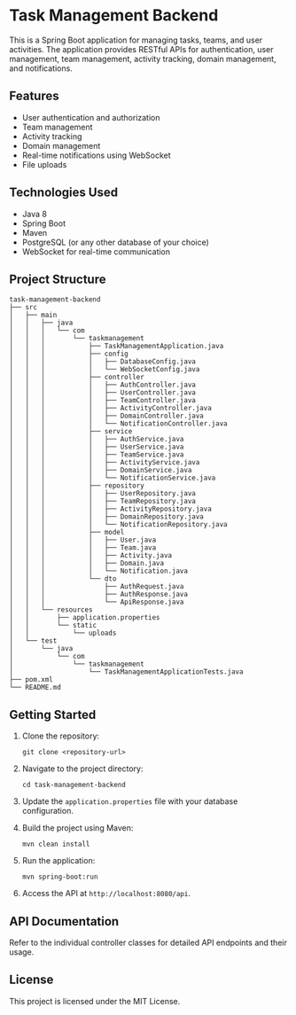 # Task Management Backend

This is a Spring Boot application for managing tasks, teams, and user activities. The application provides RESTful APIs for authentication, user management, team management, activity tracking, domain management, and notifications.

## Features

- User authentication and authorization
- Team management
- Activity tracking
- Domain management
- Real-time notifications using WebSocket
- File uploads

## Technologies Used

- Java 8
- Spring Boot
- Maven
- PostgreSQL (or any other database of your choice)
- WebSocket for real-time communication

## Project Structure

```
task-management-backend
├── src
│   ├── main
│   │   ├── java
│   │   │   └── com
│   │   │       └── taskmanagement
│   │   │           ├── TaskManagementApplication.java
│   │   │           ├── config
│   │   │           │   ├── DatabaseConfig.java
│   │   │           │   └── WebSocketConfig.java
│   │   │           ├── controller
│   │   │           │   ├── AuthController.java
│   │   │           │   ├── UserController.java
│   │   │           │   ├── TeamController.java
│   │   │           │   ├── ActivityController.java
│   │   │           │   ├── DomainController.java
│   │   │           │   └── NotificationController.java
│   │   │           ├── service
│   │   │           │   ├── AuthService.java
│   │   │           │   ├── UserService.java
│   │   │           │   ├── TeamService.java
│   │   │           │   ├── ActivityService.java
│   │   │           │   ├── DomainService.java
│   │   │           │   └── NotificationService.java
│   │   │           ├── repository
│   │   │           │   ├── UserRepository.java
│   │   │           │   ├── TeamRepository.java
│   │   │           │   ├── ActivityRepository.java
│   │   │           │   ├── DomainRepository.java
│   │   │           │   └── NotificationRepository.java
│   │   │           ├── model
│   │   │           │   ├── User.java
│   │   │           │   ├── Team.java
│   │   │           │   ├── Activity.java
│   │   │           │   ├── Domain.java
│   │   │           │   └── Notification.java
│   │   │           └── dto
│   │   │               ├── AuthRequest.java
│   │   │               ├── AuthResponse.java
│   │   │               └── ApiResponse.java
│   │   └── resources
│   │       ├── application.properties
│   │       └── static
│   │           └── uploads
│   └── test
│       └── java
│           └── com
│               └── taskmanagement
│                   └── TaskManagementApplicationTests.java
├── pom.xml
└── README.md
```

## Getting Started

1. Clone the repository:
   ```
   git clone <repository-url>
   ```

2. Navigate to the project directory:
   ```
   cd task-management-backend
   ```

3. Update the `application.properties` file with your database configuration.

4. Build the project using Maven:
   ```
   mvn clean install
   ```

5. Run the application:
   ```
   mvn spring-boot:run
   ```

6. Access the API at `http://localhost:8080/api`.

## API Documentation

Refer to the individual controller classes for detailed API endpoints and their usage.

## License

This project is licensed under the MIT License.